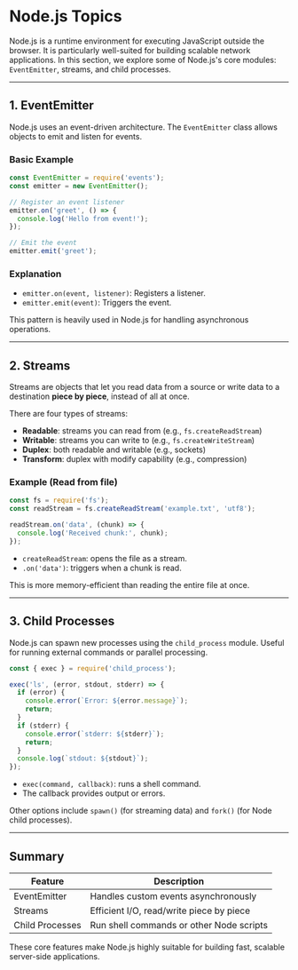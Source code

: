 # Node.js Topics

Node.js is a runtime environment for executing JavaScript outside the browser. It is particularly well-suited for building scalable network applications. In this section, we explore some of Node.js's core modules: `EventEmitter`, streams, and child processes.

---

## 1. EventEmitter

Node.js uses an event-driven architecture. The `EventEmitter` class allows objects to emit and listen for events.

### Basic Example

```js
const EventEmitter = require('events');
const emitter = new EventEmitter();

// Register an event listener
emitter.on('greet', () => {
  console.log('Hello from event!');
});

// Emit the event
emitter.emit('greet');
```

### Explanation

* `emitter.on(event, listener)`: Registers a listener.
* `emitter.emit(event)`: Triggers the event.

This pattern is heavily used in Node.js for handling asynchronous operations.

---

## 2. Streams

Streams are objects that let you read data from a source or write data to a destination **piece by piece**, instead of all at once.

There are four types of streams:

* **Readable**: streams you can read from (e.g., `fs.createReadStream`)
* **Writable**: streams you can write to (e.g., `fs.createWriteStream`)
* **Duplex**: both readable and writable (e.g., sockets)
* **Transform**: duplex with modify capability (e.g., compression)

### Example (Read from file)

```js
const fs = require('fs');
const readStream = fs.createReadStream('example.txt', 'utf8');

readStream.on('data', (chunk) => {
  console.log('Received chunk:', chunk);
});
```

* `createReadStream`: opens the file as a stream.
* `.on('data')`: triggers when a chunk is read.

This is more memory-efficient than reading the entire file at once.

---

## 3. Child Processes

Node.js can spawn new processes using the `child_process` module. Useful for running external commands or parallel processing.

```js
const { exec } = require('child_process');

exec('ls', (error, stdout, stderr) => {
  if (error) {
    console.error(`Error: ${error.message}`);
    return;
  }
  if (stderr) {
    console.error(`stderr: ${stderr}`);
    return;
  }
  console.log(`stdout: ${stdout}`);
});
```

* `exec(command, callback)`: runs a shell command.
* The callback provides output or errors.

Other options include `spawn()` (for streaming data) and `fork()` (for Node child processes).

---

## Summary

| Feature         | Description                              |
| --------------- | ---------------------------------------- |
| EventEmitter    | Handles custom events asynchronously     |
| Streams         | Efficient I/O, read/write piece by piece |
| Child Processes | Run shell commands or other Node scripts |

These core features make Node.js highly suitable for building fast, scalable server-side applications.
